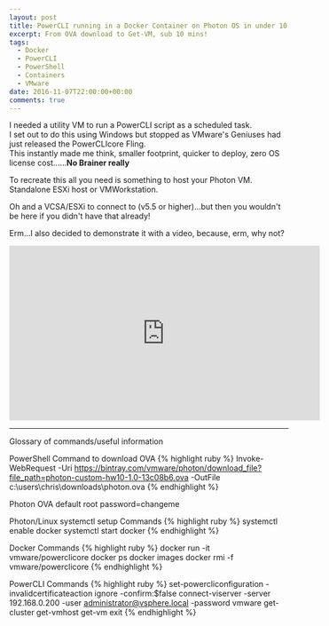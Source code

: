 ```yaml
---
layout: post
title: PowerCLI running in a Docker Container on Photon OS in under 10 minutes
excerpt: From OVA download to Get-VM, sub 10 mins!
tags: 
  - Docker
  - PowerCLI
  - PowerShell
  - Containers
  - VMware
date: 2016-11-07T22:00:00+00:00
comments: true
---
```


I needed a utility VM to run a PowerCLI script as a scheduled task.  
I set out to do this using Windows but stopped as VMware's Geniuses had just released the PowerCLIcore Fling.  
This instantly made me think, smaller footprint, quicker to deploy, zero OS license cost......**No Brainer really**

To recreate this all you need is something to host your Photon VM.  Standalone ESXi host or VMWorkstation.

Oh and a VCSA/ESXi to connect to (v5.5 or higher)...but then you wouldn't be here if you didn't have that already!

Erm...I also decided to demonstrate it with a video, because, erm, why not?
  
<iframe width="560" height="315" src="https://www.youtube.com/embed/hhsu00m05zU" frameborder="0" allowfullscreen></iframe>
<HR>
Glossary of commands/useful information


PowerShell Command to download OVA
{% highlight ruby %}
Invoke-WebRequest -Uri https://bintray.com/vmware/photon/download_file?file_path=photon-custom-hw10-1.0-13c08b6.ova -OutFile c:\users\chris\downloads\photon.ova
{% endhighlight %}

Photon OVA default root password=changeme


Photon/Linux systemctl setup Commands
{% highlight ruby %}
systemctl enable docker
systemctl start docker
{% endhighlight %}

Docker Commands
{% highlight ruby %}
docker run -it vmware/powerclicore
docker ps
docker images
docker rmi -f vmware/powerclicore
{% endhighlight %}


PowerCLI Commands
{% highlight ruby %}
set-powercliconfiguration -invalidcertificateaction ignore -confirm:$false
connect-viserver -server 192.168.0.200 -user administrator@vsphere.local -password vmware
get-cluster
get-vmhost
get-vm
exit
{% endhighlight %}
